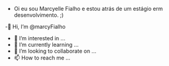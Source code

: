 - Oi eu sou Marcyelle Fialho e estou atrás de um estágio erm desenvolvimento. ;) 






-👋 Hi, I’m @marcyFialho
- 👀 I’m interested in ...
- 🌱 I’m currently learning ...
- 💞️ I’m looking to collaborate on ...
- 📫 How to reach me ...

<!---
marcyFialho/marcyFialho is a ✨ special ✨ repository because its `README.md` (this file) appears on your GitHub profile.
You can click the Preview link to take a look at your changes.
--->
